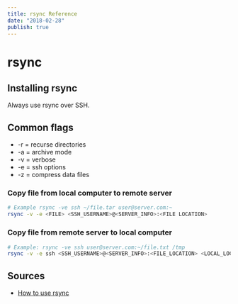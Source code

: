 ```yaml
---
title: rsync Reference
date: "2018-02-28"
publish: true
---
```


# rsync

## Installing rsync

Always use rsync over SSH.

## Common flags

- -r = recurse directories
- -a = archive mode
- -v = verbose
- -e = ssh options
- -z = compress data files


### Copy file from local computer to remote server

```bash
# Example rsync -ve ssh ~/file.tar user@server.com:~
rsync -v -e <FILE> <SSH_USERNAME>@<SERVER_INFO>:<FILE LOCATION>
```
### Copy file from remote server to local computer

```bash
# Example: rsync -ve ssh user@server.com:~/file.txt /tmp
rsync -v -e ssh <SSH_USERNAME>@<SERVER_INFO>:<FILE_LOCATION> <LOCAL_LOCATION>
```

## Sources

- [How to use rsync](https://www.cyberciti.biz/tips/linux-use-rsync-transfer-mirror-files-directories.html)